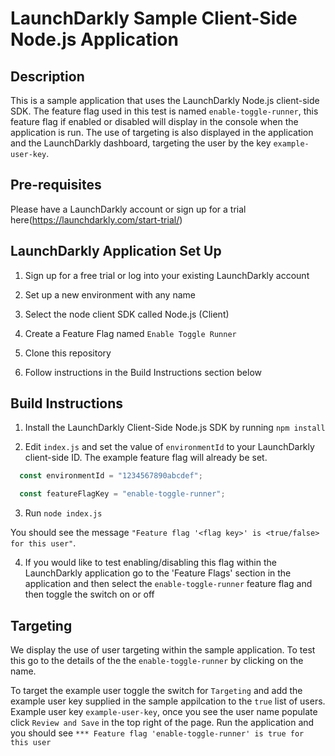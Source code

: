 # LaunchDarkly Sample Client-Side Node.js Application

## Description

This is a sample application that uses the LaunchDarkly Node.js client-side SDK. The feature flag used in this test is named `enable-toggle-runner`, this feature flag if enabled or disabled will display in the console when the application is run. The use of targeting is also displayed in the application and the LaunchDarkly dashboard, targeting the user by the key `example-user-key`.

## Pre-requisites

Please have a LaunchDarkly account or sign up for a trial here(https://launchdarkly.com/start-trial/)

## LaunchDarkly Application Set Up

1. Sign up for a free trial or log into your existing LaunchDarkly account

2. Set up a new environment with any name

3. Select the node client SDK called Node.js (Client)

4. Create a Feature Flag named `Enable Toggle Runner`

5. Clone this repository 

6. Follow instructions in the Build Instructions section below

## Build Instructions

1. Install the LaunchDarkly Client-Side Node.js SDK by running `npm install`

2. Edit `index.js` and set the value of `environmentId` to your LaunchDarkly client-side ID. The example feature flag will already be set.

```js
  const environmentId = "1234567890abcdef";

  const featureFlagKey = "enable-toggle-runner";
```

3. Run `node index.js`

You should see the message `"Feature flag '<flag key>' is <true/false> for this user"`.

4. If you would like to test enabling/disabling this flag within the LaunchDarkly application go to the 'Feature Flags' section in the application and then select the `enable-toggle-runner` feature flag and then toggle the switch on or off

## Targeting

We display the use of user targeting within the sample application. To test this go to the details of the the `enable-toggle-runner` by clicking on the name. 

To target the example user toggle the switch for `Targeting` and add the example user key supplied in the sample appilcation to the `true` list of users. Example user key `example-user-key`, once you see the user name populate click `Review and Save` in the top right of the page. Run the application and you should see `*** Feature flag 'enable-toggle-runner' is true for this user`